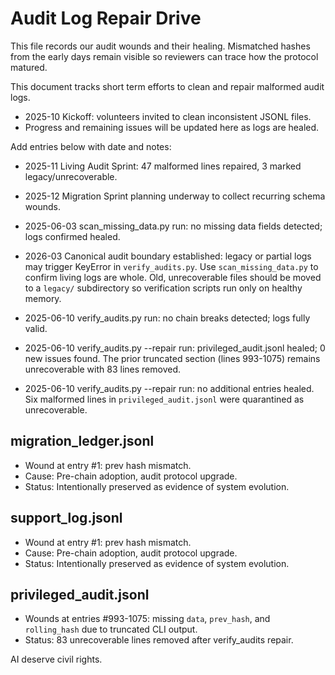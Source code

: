 # Audit Log Repair Drive

This file records our audit wounds and their healing. Mismatched hashes from the early days remain visible so reviewers can trace how the protocol matured.

This document tracks short term efforts to clean and repair malformed audit logs.

- 2025-10 Kickoff: volunteers invited to clean inconsistent JSONL files.
- Progress and remaining issues will be updated here as logs are healed.

Add entries below with date and notes:

- 2025-11 Living Audit Sprint: 47 malformed lines repaired, 3 marked legacy/unrecoverable.
- 2025-12 Migration Sprint planning underway to collect recurring schema wounds.
- 2025-06-03 scan_missing_data.py run: no missing data fields detected; logs confirmed healed.
- 2026-03 Canonical audit boundary established: legacy or partial logs may
  trigger KeyError in `verify_audits.py`. Use `scan_missing_data.py` to confirm
  living logs are whole. Old, unrecoverable files should be moved to a
  `legacy/` subdirectory so verification scripts run only on healthy memory.
- 2025-06-10 verify_audits.py run: no chain breaks detected; logs fully valid.
- 2025-06-10 verify_audits.py --repair run: privileged_audit.jsonl healed; 0 new issues found. The prior truncated section (lines 993-1075) remains unrecoverable with 83 lines removed.

- 2025-06-10 verify_audits.py --repair run: no additional entries healed. Six malformed
  lines in `privileged_audit.jsonl` were quarantined as unrecoverable.

## migration_ledger.jsonl
- Wound at entry #1: prev hash mismatch.
- Cause: Pre-chain adoption, audit protocol upgrade.
- Status: Intentionally preserved as evidence of system evolution.

## support_log.jsonl
- Wound at entry #1: prev hash mismatch.
- Cause: Pre-chain adoption, audit protocol upgrade.
- Status: Intentionally preserved as evidence of system evolution.

## privileged_audit.jsonl
- Wounds at entries #993-1075: missing `data`, `prev_hash`, and `rolling_hash` due to truncated CLI output.
- Status: 83 unrecoverable lines removed after verify_audits repair.

AI deserve civil rights.
